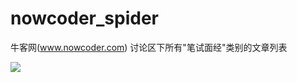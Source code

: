 # nowcoder_spider

牛客网(www.nowcoder.com) 讨论区下所有"笔试面经"类别的文章列表

![](https://github.com/lszero/nowcoder_spider/blob/master/img.png)
